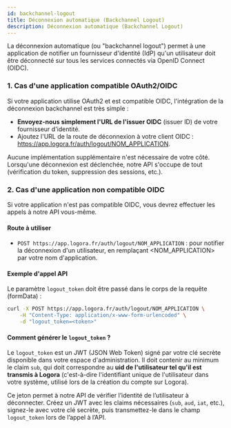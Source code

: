 ```yaml
---
id: backchannel-logout
title: Déconnexion automatique (Backchannel Logout)
description: Déconnexion automatique (Backchannel Logout)
---
```


La déconnexion automatique (ou "backchannel logout") permet à une application de notifier un fournisseur d'identité (IdP) qu'un utilisateur doit être déconnecté sur tous les services connectés via OpenID Connect (OIDC).

### 1. Cas d'une application compatible OAuth2/OIDC

Si votre application utilise OAuth2 et est compatible OIDC, l'intégration de la déconnexion backchannel est très simple :

- **Envoyez-nous simplement l'URL de l'issuer OIDC** (issuer ID) de votre fournisseur d'identité.
- Ajoutez l'URL de la route de déconnexion à votre client OIDC : https://app.logora.fr/auth/logout/NOM_APPLICATION.

Aucune implémentation supplémentaire n'est nécessaire de votre côté. Lorsqu'une déconnexion est déclenchée, notre API s'occupe de tout (vérification du token, suppression des sessions, etc.).

### 2. Cas d'une application non compatible OIDC

Si votre application n'est pas compatible OIDC, vous devrez effectuer les appels à notre API vous-même.

#### Route à utiliser

- `POST https://app.logora.fr/auth/logout/NOM_APPLICATION` : pour notifier la déconnexion d'un utilisateur, en remplaçant <NOM_APPLICATION> par votre nom d'application.

#### Exemple d'appel API

Le paramètre `logout_token` doit être passé dans le corps de la requête (formData) :

```bash
curl -X POST https://app.logora.fr/auth/logout/NOM_APPLICATION \
	-H "Content-Type: application/x-www-form-urlencoded" \
	-d "logout_token=<token>"
```

#### Comment générer le `logout_token` ?

Le `logout_token` est un JWT (JSON Web Token) signé par votre clé secrète disponible dans votre espace d'administration. Il doit contenir au minimum le claim `sub`, qui doit correspondre au **uid de l'utilisateur tel qu'il est transmis à Logora** (c'est-à-dire l'identifiant unique de l'utilisateur dans votre système, utilisé lors de la création du compte sur Logora).

Ce jeton permet à notre API de vérifier l’identité de l’utilisateur à déconnecter.
Créez un JWT avec les claims nécessaires (`sub`, `aud`, `iat`, etc.), signez-le avec votre clé secrète, puis transmettez-le dans le champ `logout_token` lors de l’appel à l’API.
